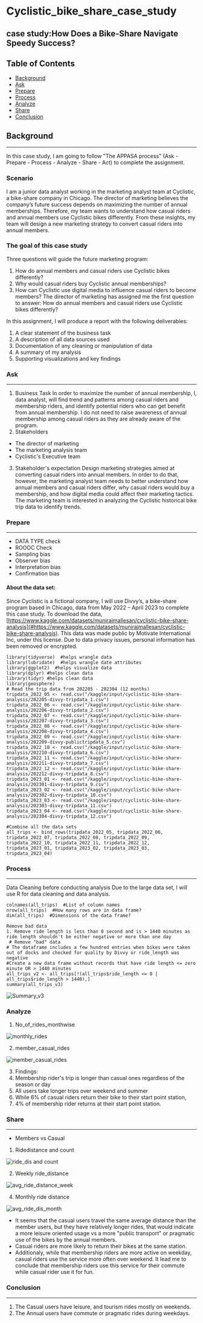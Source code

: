 # Cyclistic_bike_share_case_study

## case study:How Does a Bike-Share Navigate Speedy Success?

## Table of Contents 
- [Background](#background)
- [Ask](#ask)
- [Prepare](#prepare)
- [Process](#process)
- [Analyze](#analyze)
- [Share](#share)
- [Conclusion](#conclusion)
## Background
---
In this case study, I am going to follow "The APPASA process" (Ask - Prepare - Process - Analyze - Share - Act) to complete the assignment.

### Scenario

I am a junior data analyst working in the marketing analyst team at Cyclistic, a bike-share company in Chicago. The director of marketing believes the company’s future success depends on maximizing the number of annual memberships. Therefore, my team wants to understand how casual riders and annual members use Cyclistic bikes differently. From these insights, my team will design a new marketing strategy to convert casual riders into annual members.

### The goal of this case study
Three questions will guide the future marketing program:
1. How do annual members and casual riders use Cyclistic bikes differently?
2. Why would casual riders buy Cyclistic annual memberships?
3. How can Cyclistic use digital media to influence casual riders to become members?
The director of marketing has assigned me the first question to answer: How do annual members and casual riders use Cyclistic bikes differently?

In this assignment, I will produce a report with the following deliverables:
1. A clear statement of the business task
2. A description of all data sources used
3. Documentation of any cleaning or manipulation of data
4. A summary of my analysis
5. Supporting visualizations and key findings

### Ask
---
1. Business Task In order to maximize the number of annual membership, I, data analyst, will find trend and patterns among casual riders and membership riders, and identify potential riders who can get benefit from annual membership. I do not need to raise awareness of annual membership among casual riders as they are already aware of the program.
2. Stakeholders
- The director of marketing
- The marketing analysis team
- Cyclistic's Executive team
3. Stakeholder's expectation Design marketing strategies aimed at converting casual riders into annual members. In order to do that, however, the marketing analyst team needs to better understand how annual members and casual riders differ, why casual riders would buy a membership, and how digital media could affect their marketing tactics. The marketing team is interested in analyzing the Cyclistic historical bike trip data to identify trends. 
### Prepare
---
- DATA TYPE check
- ROOOC Check
- Sampling bias
- Observer bias
- Interpretation bias
- Confirmation bias

#### About the data set:

Since Cyclistic is a fictional company, I will use Divvy’s, a bike-share program based in Chicago, data from May 2022 – April 2023 to complete this case study. To download the data, [https://www.kaggle.com/datasets/munirajmallesan/cyclistic-bike-share-analysis](#https://www.kaggle.com/datasets/munirajmallesan/cyclistic-bike-share-analysis). This data was made public by Motivate International Inc, under this license. Due to data privacy issues, personal information has been removed or encrypted.
```
library(tidyverse)  #helps wrangle data
library(lubridate)  #helps wrangle date attributes
library(ggplot2)  #helps visualize data
library(dplyr) #helps clean data
library(tidyr) #helps clean data
library(geosphere)
# Read the trip data from 202205 - 202304 (12 months)
tripdata_2022_05 <- read.csv("/kaggle/input/cyclistic-bike-share-analysis/202205-divvy-tripdata_1.csv")
tripdata_2022_06 <- read.csv("/kaggle/input/cyclistic-bike-share-analysis/202206-divvy-tripdata_2.csv")
tripdata_2022_07 <- read.csv("/kaggle/input/cyclistic-bike-share-analysis/202207-divvy-tripdata_3.csv")
tripdata_2022_08 <- read.csv("/kaggle/input/cyclistic-bike-share-analysis/202208-divvy-tripdata_4.csv")
tripdata_2022_09 <- read.csv("/kaggle/input/cyclistic-bike-share-analysis/202209-divvy-publictripdata_5.csv")
tripdata_2022_10 <- read.csv("/kaggle/input/cyclistic-bike-share-analysis/202210-divvy-tripdata_6.csv")
tripdata_2022_11 <- read.csv("/kaggle/input/cyclistic-bike-share-analysis/202211-divvy-tripdata_7.csv")
tripdata_2022_12 <- read.csv("/kaggle/input/cyclistic-bike-share-analysis/202212-divvy-tripdata_8.csv")
tripdata_2023_01 <- read.csv("/kaggle/input/cyclistic-bike-share-analysis/202301-divvy-tripdata_9.csv")
tripdata_2023_02 <- read.csv("/kaggle/input/cyclistic-bike-share-analysis/202302-divvy-tripdata_10.csv")
tripdata_2023_03 <- read.csv("/kaggle/input/cyclistic-bike-share-analysis/202303-divvy-tripdata_11.csv")
tripdata_2023_04 <- read.csv("/kaggle/input/cyclistic-bike-share-analysis/202304-divvy-tripdata_12.csv")

#Combine all the data sets
all_trips <- bind_rows(tripdata_2022_05, tripdata_2022_06, tripdata_2022_07, tripdata_2022_08, tripdata_2022_09, tripdata_2022_10, tripdata_2022_11, tripdata_2022_12, tripdata_2023_01, tripdata_2023_02, tripdata_2023_03, tripdata_2023_04)
```
### Process
---
Data Cleaning before conducting analysis
Due to the large data set, I will use R for data cleaning and data analysis.
```
colnames(all_trips)  #List of column names
nrow(all_trips)  #How many rows are in data frame?
dim(all_trips)  #Dimensions of the data frame?

Remove bad data
1. Remove ride length is less than 0 second and is > 1440 minutes as ride length shouldn't be either negative or more than one day
 # Remove "bad" data
# The dataframe includes a few hundred entries when bikes were taken out of docks and checked for quality by Divvy or ride_length was negative
#Create a new data frame without records that have ride length <= zero minute OR > 1440 minutes
all_trips_v2 <- all_trips[!(all_trips$ride_length <= 0 | all_trips$ride_length > 1440),]
summary(all_trips_v3)
```
![Summary_v3](https://github.com/user-attachments/assets/9ca83eb3-7059-46e7-bead-f1e8fe0d3cee)

### Analyze
1. No_of_rides_monthwise


![monthly_rides](https://github.com/user-attachments/assets/7b986098-ecf8-49e4-8627-68a242bfe144)


2. member_casual_rides


![member_casual_rides](https://github.com/user-attachments/assets/d0fbe704-f7d4-41fa-97b5-48891484dec2)



3. Findings:
1. Membership rider's trip is longer than casual ones regardless of the season or day
2. All users take longer trips over weekend and summer
3. While 6% of casual riders return their bike to their start point station,
4. 4% of membership rider returns at their start point station.

### Share
---
- Members vs Casual 

1. Ridedistance and count

   
![ride_dis and count](https://github.com/user-attachments/assets/0c452c34-0ee9-476b-ad71-b3d3ba42e4c0)


2. Weekly ride_distance


![avg_ride_distance_week](https://github.com/user-attachments/assets/12d878a1-9bea-4d05-b7bd-2dc1b269e358)


4. Monthly ride distance


![avg_ride_dis_month](https://github.com/user-attachments/assets/6f1c4706-0c6e-49b9-8129-79ae2d6b4f84)



- It seems that the casual users travel the same average distance than the member users, but they have relatively longer rides, that would indicate a more leisure oriented usage vs a more "public transport" or pragmatic use of the bikes by the annual members.
-  Casual riders are more likely to return their bikes at the same station.
- Additionaly, while that membership riders are more active on weekday, casual riders use the service more often over weekend. It lead me to conclude that membership riders use this service for their commute while casual rider use it for fun.

### Conclusion
---
1. The Casual users have leisure, and tourism rides mostly on weekends.
2. The Annual users have commute or pragmatic rides during weekdays.

